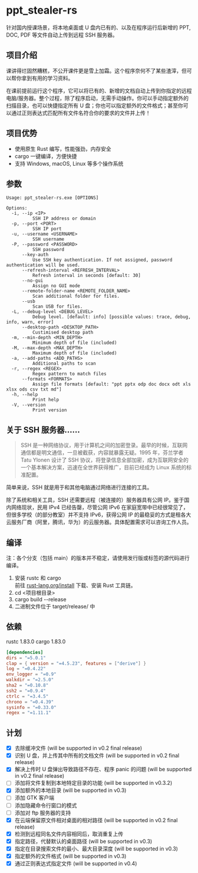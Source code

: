 # ppt_stealer-rs

针对国内授课场景，将本地桌面或 U 盘内已有的、以及在程序运行后新增的 PPT, DOC, PDF 等文件自动上传到远程 SSH 服务器。

## 项目介绍

课讲得烂固然糟糕，不公开课件更是雪上加霜。这个程序奈何不了某些渣滓，但可以帮你拿到有用的学习资料。

在课前提前运行这个程序，它可以将已有的、新增的文档自动上传到你指定的远程电脑/服务器。整个过程，除了程序启动，无需手动操作。你可以手动指定额外的扫描目录，也可以快捷指定所有 U 盘；你也可以指定额外的文件格式；甚至你可以通过正则表达式匹配所有文件名符合你的要求的文件并上传！

## 项目优势

- 使用原生 Rust 编写，性能强劲，内存安全
- cargo 一键编译，方便快捷
- 支持 Windows, macOS, Linux 等多个操作系统

## 参数

```plaintext
Usage: ppt_stealer-rs.exe [OPTIONS]

Options:
  -i, --ip <IP>
          SSH IP address or domain
  -p, --port <PORT>
          SSH IP port
  -u, --username <USERNAME>
          SSH username
  -P, --password <PASSWORD>
          SSH password
      --key-auth
          Use SSH key authentication. If not assigned, password authentication will be used.
      --refresh-interval <REFRESH_INTERVAL>
          Refresh interval in seconds [default: 30]
      --no-gui
          Assign no GUI mode
      --remote-folder-name <REMOTE_FOLDER_NAME>
          Scan additional folder for files.
      --usb
          Scan USB for files.
  -L, --debug-level <DEBUG_LEVEL>
          Debug level. [default: info] [possible values: trace, debug, info, warn, error]
      --desktop-path <DESKTOP_PATH>
          Custimised desktop path
  -m, --min-depth <MIN_DEPTH>
          Minimum depth of file (included)
  -M, --max-depth <MAX_DEPTH>
          Maximum depth of file (included)
  -a, --add-paths <ADD_PATHS>
          Additional paths to scan
  -r, --regex <REGEX>
          Regex pattern to match files
      --formats <FORMATS>
          Assign file formats [default: "ppt pptx odp doc docx odt xls xlsx ods csv txt md"]
  -h, --help
          Print help
  -V, --version
          Print version
```

## 关于 SSH 服务器……

> SSH 是一种网络协议，用于计算机之间的加密登录。最早的时候，互联网通信都是明文通信，一旦被截获，内容就暴露无疑。1995 年，芬兰学者 Tatu Ylonen 设计了 SSH 协议，将登录信息全部加密，成为互联网安全的一个基本解决方案，迅速在全世界获得推广，目前已经成为 Linux 系统的标准配置。

简单来说，SSH 就是用于和其他电脑通过网络进行连接的工具。

除了系统和相关工具，SSH 还需要远程（被连接的）服务器具有公网 IP。鉴于国内网络现状，民用 IPv4 已经告罄，尽管公网 IPv6 在家庭宽带中已经很常见了，但很多学校（的部分教室）并不支持 IPv6，获得公网 IP 的最稳妥的方式是租各大云服务厂商（阿里，腾讯，华为）的云服务器。具体配置需求可以咨询工作人员。

## 编译

注：各个分支（包括 main）的版本并不稳定，请使用发行版或标签的源代码进行编译。

1. 安装 rustc 和 cargo  
   前往 [rust-lang.org/install](https://www.rust-lang.org/tools/install) 下载、安装 Rust 工具链。
2. cd <项目根目录>
3. cargo build --release
4. 二进制文件位于 target/release/ 中

## 依赖

rustc 1.83.0
cargo 1.83.0

```toml
[dependencies]
dirs = "=5.0.1"
clap = { version = "=4.5.23", features = ["derive"] }
log = "=0.4.22"
env_logger = "=0.9"
walkdir = "=2.5.0"
sha2 = "=0.10.8"
ssh2 = "=0.9.4"
ctrlc = "=3.4.5"
chrono = "=0.4.39"
sysinfo = "=0.33.0"
regex = "=1.11.1"
```

## 计划

- [x] 去除缓冲文件 (will be supported in v0.2 final release)
- [x] 识别 U 盘，并上传其中所有的文档文件 (will be supported in v0.2 final release)
- [x] 解决上传时 U 盘弹出导致路径不存在、程序 panic 的问题 (will be supported in v0.2 final release)
- [ ] 添加将文件复制到本地特定目录的功能 (will be supported in v0.3.2)
- [x] 添加额外的本地目录 (will be supported in v0.3)
- [ ] 添加 GTK 客户端
- [ ] 添加隐藏命令行窗口的模式
- [ ] 添加对 ftp 服务器的支持
- [x] 在云端保留原文件相对桌面的相对路径 (will be supported in v0.2 final release)
- [x] 检测到远程同名文件内容相同后，取消重复上传
- [x] 指定路径，代替默认的桌面路径 (will be supported in v0.3)
- [x] 指定在目录搜索文件的最小、最大目录深度 (will be supported in v0.3)
- [x] 指定额外的文件格式 (will be supported in v0.3)
- [x] 通过正则表达式指定文件 (will be supported in v0.4)
